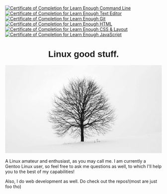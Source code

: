 <!--### Hi there 👋-->
<!DOCTYPE html>

<head>
  <link href="https://fonts.googleapis.com/css2?family=Raleway:wght@100&display=swap" rel="stylesheet">
<!--   <style>
    h1 {
           font-family:'Raleway', sans-serif;
           text-align:center;
    }
  </style> -->
 </head>
<body>
<br><a href="https://www.learnenough.com/certificates/Atharva"><img src="https://www.learnenough.com/certificates/Atharva/command-line-tutorial.svg" alt="Certificate of Completion for Learn Enough Command Line"></a><a href="https://www.learnenough.com/certificates/Atharva"><img src="https://www.learnenough.com/certificates/Atharva/text-editor-tutorial.svg" alt="Certificate of Completion for Learn Enough Text Editor"></a><a href="https://www.learnenough.com/certificates/Atharva"><img src="https://www.learnenough.com/certificates/Atharva/git-tutorial.svg" alt="Certificate of Completion for Learn Enough Git"></a><a href="https://www.learnenough.com/certificates/Atharva"><img src="https://www.learnenough.com/certificates/Atharva/html-tutorial.svg" alt="Certificate of Completion for Learn Enough HTML"></a><a href="https://www.learnenough.com/certificates/Atharva"><img src="https://www.learnenough.com/certificates/Atharva/css-and-layout-tutorial.svg" alt="Certificate of Completion for Learn Enough CSS &amp; Layout"></a><a href="https://www.learnenough.com/certificates/Atharva"><img src="https://www.learnenough.com/certificates/Atharva/javascript-tutorial.svg" alt="Certificate of Completion for Learn Enough JavaScript"></a>
<h1 style="font-family:'Raleway', sans-serif;
           text-align:center;
           ">Linux good stuff.</h1>

<img src="https://github.com/Axarva/dotfiles/blob/master/screenshots/image.png" alt="An image">

<!--<blockquote><em>"It's a large large world;<br>
                 However far you get, there's always some more...<br>
                 Beware, not everything is good;<br>
                 BUT LINUX IS GOOOD!!!"<br>
  </em></blockquote>-->
<p> A Linux amateur and enthusiast, as you may call me.
  I am currently a Gentoo Linux user, so feel free to ask me questions as well,
  to which I'll help you to the best of my capabilities!
</p>
<p>Also, I do web development as well.
    Do check out the repos!(most are just foo tho)
</p>
</body>
